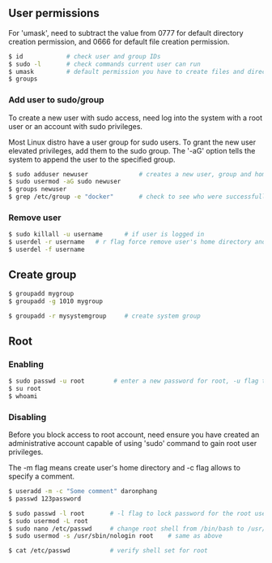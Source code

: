 ## User permissions

For 'umask', need to subtract the value from 0777 for default directory creation permission, and 0666 for default file creation permission.

```sh
$ id            # check user and group IDs
$ sudo -l       # check commands current user can run
$ umask         # default permission you have to create files and directories
$ groups
```

### Add user to sudo/group

To create a new user with sudo access, need log into the system with a root user or an account with sudo privileges.

Most Linux distro have a user group for sudo users. To grant the new user elevated privileges, add them to the sudo group. The '-aG' option tells the system to append the user to the specified group.

```sh
$ sudo adduser newuser              # creates a new user, group and home directory
$ sudo usermod -aG sudo newuser
$ groups newuser
$ grep /etc/group -e "docker"       # check to see who were successfully added to the group
```

### Remove user

```sh
$ sudo killall -u username      # if user is logged in
$ userdel -r username   # r flag force remove user's home directory and mail spool
$ userdel -f username
```

## Create group

```sh
$ groupadd mygroup
$ groupadd -g 1010 mygroup

$ groupadd -r mysystemgroup     # create system group
```

## Root

### Enabling

```sh
$ sudo passwd -u root        # enter a new password for root, -u flag to unlock root user
$ su root
$ whoami
```

### Disabling

Before you block access to root account, need ensure you have created an administrative account capable of using 'sudo' command to gain root user privileges.

The -m flag means create user's home directory and -c flag allows to specify a comment.

```sh
$ useradd -m -c "Some comment" daronphang
$ passwd 123password
```

```sh
$ sudo passwd -l root       # -l flag to lock password for the root user
$ sudo usermod -L root
$ sudo nano /etc/passwd     # change root shell from /bin/bash to /usr/sbin/nologin
$ sudo usermod -s /usr/sbin/nologin root    # same as above

$ cat /etc/passwd           # verify shell set for root
```
